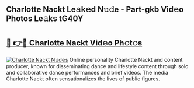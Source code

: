 ## Charlotte Nackt Le𝚊k𝚎d N𝚞𝚍e - Part-gkb Vid𝚎o Photos Le𝚊ks tG40Y

# <h2><a href="http://fb4q9h.evod.top/?m=Charlotte+Nackt">🔗 👉🔴 Charlotte Nackt Vid𝚎o Ph𝚘t𝚘s</a></h2>

[![Charlotte Nackt N𝚞d𝚎s](https://i.imgur.com/8V9OHl7.gif)](http://fb4q9h.evod.top/?m=Charlotte+Nackt)
Online personality Charlotte Nackt and content producer, known for disseminating dance and lifestyle content through solo and collaborative dance performances and brief videos. The media Charlotte Nackt often sensationalizes the lives of public figures. 
